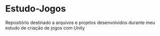 # Estudo-Jogos
Repositório destinado a arquivos e projetos desenvolvidos durante meu estudo de criação de jogos com Unity

